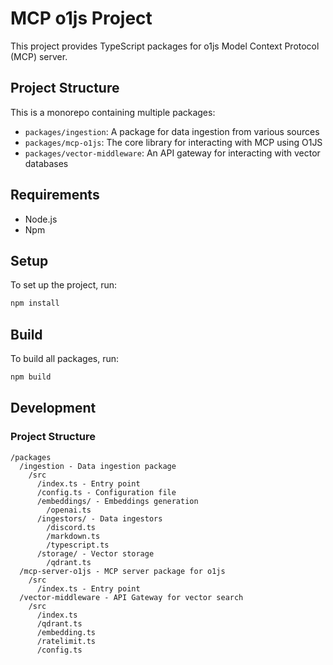 # MCP o1js Project

This project provides TypeScript packages for o1js Model Context Protocol (MCP) server.

## Project Structure

This is a monorepo containing multiple packages:

- `packages/ingestion`: A package for data ingestion from various sources
- `packages/mcp-o1js`: The core library for interacting with MCP using O1JS
- `packages/vector-middleware`: An API gateway for interacting with vector databases

## Requirements

- Node.js
- Npm

## Setup

To set up the project, run:

```bash
npm install
```

## Build

To build all packages, run:

```bash
npm build
```

## Development

### Project Structure

```
/packages
  /ingestion - Data ingestion package
    /src
      /index.ts - Entry point
      /config.ts - Configuration file
      /embeddings/ - Embeddings generation
        /openai.ts
      /ingestors/ - Data ingestors
        /discord.ts
        /markdown.ts
        /typescript.ts
      /storage/ - Vector storage
        /qdrant.ts
  /mcp-server-o1js - MCP server package for o1js
    /src
      /index.ts - Entry point
  /vector-middleware - API Gateway for vector search
    /src
      /index.ts
      /qdrant.ts
      /embedding.ts
      /ratelimit.ts
      /config.ts
```
